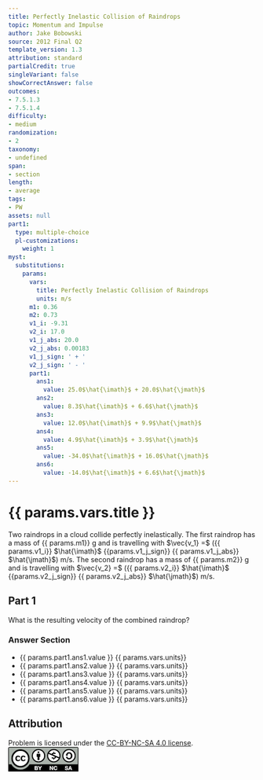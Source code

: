 ```yaml
---
title: Perfectly Inelastic Collision of Raindrops
topic: Momentum and Impulse
author: Jake Bobowski
source: 2012 Final Q2
template_version: 1.3
attribution: standard
partialCredit: true
singleVariant: false
showCorrectAnswer: false
outcomes:
- 7.5.1.3
- 7.5.1.4
difficulty:
- medium
randomization:
- 2
taxonomy:
- undefined
span:
- section
length:
- average
tags:
- PW
assets: null
part1:
  type: multiple-choice
  pl-customizations:
    weight: 1
myst:
  substitutions:
    params:
      vars:
        title: Perfectly Inelastic Collision of Raindrops
        units: m/s
      m1: 0.36
      m2: 0.73
      v1_i: -9.31
      v2_i: 17.0
      v1_j_abs: 20.0
      v2_j_abs: 0.00183
      v1_j_sign: ' + '
      v2_j_sign: ' - '
      part1:
        ans1:
          value: 25.0$\hat{\imath}$ + 20.0$\hat{\jmath}$
        ans2:
          value: 8.3$\hat{\imath}$ + 6.6$\hat{\jmath}$
        ans3:
          value: 12.0$\hat{\imath}$ + 9.9$\hat{\jmath}$
        ans4:
          value: 4.9$\hat{\imath}$ + 3.9$\hat{\jmath}$
        ans5:
          value: -34.0$\hat{\imath}$ + 16.0$\hat{\jmath}$
        ans6:
          value: -14.0$\hat{\imath}$ + 6.6$\hat{\jmath}$
---
```

# {{ params.vars.title }}
Two raindrops in a cloud collide perfectly inelastically. The first raindrop has a mass of {{ params.m1}} g and is travelling with $\vec{v_1} =$ ({{ params.v1_i}} $\hat{\imath}$ {{params.v1_j_sign}} {{ params.v1_j_abs}} $\hat{\jmath}$) m/s.
The second raindrop has a mass of {{ params.m2}} g and is travelling with $\vec{v_2} =$ ({{ params.v2_i}} $\hat{\imath}$ {{params.v2_j_sign}} {{ params.v2_j_abs}} $\hat{\jmath}$) m/s.

## Part 1

What is the resulting velocity of the combined raindrop?

### Answer Section

- {{ params.part1.ans1.value }} {{ params.vars.units}}
- {{ params.part1.ans2.value }} {{ params.vars.units}}
- {{ params.part1.ans3.value }} {{ params.vars.units}}
- {{ params.part1.ans4.value }} {{ params.vars.units}}
- {{ params.part1.ans5.value }} {{ params.vars.units}}
- {{ params.part1.ans6.value }} {{ params.vars.units}}

## Attribution

Problem is licensed under the [CC-BY-NC-SA 4.0 license](https://creativecommons.org/licenses/by-nc-sa/4.0/).<br> ![The Creative Commons 4.0 license requiring attribution-BY, non-commercial-NC, and share-alike-SA license.](https://raw.githubusercontent.com/firasm/bits/master/by-nc-sa.png)